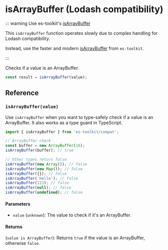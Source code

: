 # isArrayBuffer (Lodash compatibility)

::: warning Use es-toolkit's [isArrayBuffer](../../predicate/isArrayBuffer.md)

This `isArrayBuffer` function operates slowly due to complex handling for Lodash compatibility.

Instead, use the faster and modern [isArrayBuffer](../../predicate/isArrayBuffer.md) from `es-toolkit`.

:::

Checks if a value is an ArrayBuffer.

```typescript
const result = isArrayBuffer(value);
```

## Reference

### `isArrayBuffer(value)`

Use `isArrayBuffer` when you want to type-safely check if a value is an ArrayBuffer. It also works as a type guard in TypeScript.

```typescript
import { isArrayBuffer } from 'es-toolkit/compat';

// ArrayBuffer check
const buffer = new ArrayBuffer(16);
isArrayBuffer(buffer); // true

// Other types return false
isArrayBuffer(new Array()); // false
isArrayBuffer(new Map()); // false
isArrayBuffer({}); // false
isArrayBuffer('hello'); // false
isArrayBuffer(123); // false
isArrayBuffer(null); // false
isArrayBuffer(undefined); // false
```

#### Parameters

- `value` (`unknown`): The value to check if it's an ArrayBuffer.

#### Returns

(`value is ArrayBuffer`): Returns `true` if the value is an ArrayBuffer, otherwise `false`.